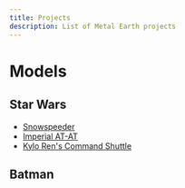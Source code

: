 ```yaml
---
title: Projects
description: List of Metal Earth projects
---
```


# Models

## Star Wars

- [Snowspeeder](./snowspeeder)
- [Imperial AT-AT](./imperial-at-at)
- [Kylo Ren's Command Shuttle](./kylo-ren-command-shuttle)

## Batman